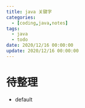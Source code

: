 ```yaml
---
title: java 关键字
categories: 
  - [coding,java,notes]
tags:
  - java
  - todo
date: 2020/12/16 00:00:00
update: 2020/12/16 00:00:00
---
```


# 待整理

- default